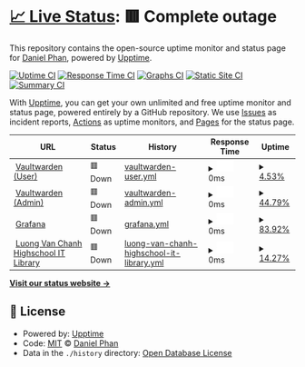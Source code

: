 # [📈 Live Status](https://danielphan2003.github.io/unlasting): <!--live status--> **🟥 Complete outage**

This repository contains the open-source uptime monitor and status page for [Daniel Phan](danphan.netlify.com), powered by [Upptime](https://github.com/upptime/upptime).

[![Uptime CI](https://github.com/danielphan2003/unlasting/workflows/Uptime%20CI/badge.svg)](https://github.com/danielphan2003/unlasting/actions?query=workflow%3A%22Uptime+CI%22)
[![Response Time CI](https://github.com/danielphan2003/unlasting/workflows/Response%20Time%20CI/badge.svg)](https://github.com/danielphan2003/unlasting/actions?query=workflow%3A%22Response+Time+CI%22)
[![Graphs CI](https://github.com/danielphan2003/unlasting/workflows/Graphs%20CI/badge.svg)](https://github.com/danielphan2003/unlasting/actions?query=workflow%3A%22Graphs+CI%22)
[![Static Site CI](https://github.com/danielphan2003/unlasting/workflows/Static%20Site%20CI/badge.svg)](https://github.com/danielphan2003/unlasting/actions?query=workflow%3A%22Static+Site+CI%22)
[![Summary CI](https://github.com/danielphan2003/unlasting/workflows/Summary%20CI/badge.svg)](https://github.com/danielphan2003/unlasting/actions?query=workflow%3A%22Summary+CI%22)

With [Upptime](https://upptime.js.org), you can get your own unlimited and free uptime monitor and status page, powered entirely by a GitHub repository. We use [Issues](https://github.com/danielphan2003/unlasting/issues) as incident reports, [Actions](https://github.com/danielphan2003/unlasting/actions) as uptime monitors, and [Pages](https://danielphan2003.github.io/unlasting) for the status page.

<!--start: status pages-->
<!-- This summary is generated by Upptime (https://github.com/upptime/upptime) -->
<!-- Do not edit this manually, your changes will be overwritten -->
<!-- prettier-ignore -->
| URL | Status | History | Response Time | Uptime |
| --- | ------ | ------- | ------------- | ------ |
| <img alt="" src="https://favicons.githubusercontent.com/vault.pik2.duckdns.org" height="13"> [Vaultwarden (User)](https://vault.pik2.duckdns.org) | 🟥 Down | [vaultwarden-user.yml](https://github.com/danielphan2003/unlasting/commits/HEAD/history/vaultwarden-user.yml) | <details><summary><img alt="Response time graph" src="./graphs/vaultwarden-user/response-time-week.png" height="20"> 0ms</summary><br><a href="https://danielphan2003.github.io/unlasting/history/vaultwarden-user"><img alt="Response time 0" src="https://img.shields.io/endpoint?url=https%3A%2F%2Fraw.githubusercontent.com%2Fdanielphan2003%2Funlasting%2FHEAD%2Fapi%2Fvaultwarden-user%2Fresponse-time.json"></a><br><a href="https://danielphan2003.github.io/unlasting/history/vaultwarden-user"><img alt="24-hour response time 0" src="https://img.shields.io/endpoint?url=https%3A%2F%2Fraw.githubusercontent.com%2Fdanielphan2003%2Funlasting%2FHEAD%2Fapi%2Fvaultwarden-user%2Fresponse-time-day.json"></a><br><a href="https://danielphan2003.github.io/unlasting/history/vaultwarden-user"><img alt="7-day response time 0" src="https://img.shields.io/endpoint?url=https%3A%2F%2Fraw.githubusercontent.com%2Fdanielphan2003%2Funlasting%2FHEAD%2Fapi%2Fvaultwarden-user%2Fresponse-time-week.json"></a><br><a href="https://danielphan2003.github.io/unlasting/history/vaultwarden-user"><img alt="30-day response time 0" src="https://img.shields.io/endpoint?url=https%3A%2F%2Fraw.githubusercontent.com%2Fdanielphan2003%2Funlasting%2FHEAD%2Fapi%2Fvaultwarden-user%2Fresponse-time-month.json"></a><br><a href="https://danielphan2003.github.io/unlasting/history/vaultwarden-user"><img alt="1-year response time 0" src="https://img.shields.io/endpoint?url=https%3A%2F%2Fraw.githubusercontent.com%2Fdanielphan2003%2Funlasting%2FHEAD%2Fapi%2Fvaultwarden-user%2Fresponse-time-year.json"></a></details> | <details><summary><a href="https://danielphan2003.github.io/unlasting/history/vaultwarden-user">4.53%</a></summary><a href="https://danielphan2003.github.io/unlasting/history/vaultwarden-user"><img alt="All-time uptime 4.53%" src="https://img.shields.io/endpoint?url=https%3A%2F%2Fraw.githubusercontent.com%2Fdanielphan2003%2Funlasting%2FHEAD%2Fapi%2Fvaultwarden-user%2Fuptime.json"></a><br><a href="https://danielphan2003.github.io/unlasting/history/vaultwarden-user"><img alt="24-hour uptime 4.53%" src="https://img.shields.io/endpoint?url=https%3A%2F%2Fraw.githubusercontent.com%2Fdanielphan2003%2Funlasting%2FHEAD%2Fapi%2Fvaultwarden-user%2Fuptime-day.json"></a><br><a href="https://danielphan2003.github.io/unlasting/history/vaultwarden-user"><img alt="7-day uptime 4.53%" src="https://img.shields.io/endpoint?url=https%3A%2F%2Fraw.githubusercontent.com%2Fdanielphan2003%2Funlasting%2FHEAD%2Fapi%2Fvaultwarden-user%2Fuptime-week.json"></a><br><a href="https://danielphan2003.github.io/unlasting/history/vaultwarden-user"><img alt="30-day uptime 4.53%" src="https://img.shields.io/endpoint?url=https%3A%2F%2Fraw.githubusercontent.com%2Fdanielphan2003%2Funlasting%2FHEAD%2Fapi%2Fvaultwarden-user%2Fuptime-month.json"></a><br><a href="https://danielphan2003.github.io/unlasting/history/vaultwarden-user"><img alt="1-year uptime 4.53%" src="https://img.shields.io/endpoint?url=https%3A%2F%2Fraw.githubusercontent.com%2Fdanielphan2003%2Funlasting%2FHEAD%2Fapi%2Fvaultwarden-user%2Fuptime-year.json"></a></details>
| <img alt="" src="https://favicons.githubusercontent.com/pik2.penguin-major.ts.net" height="13"> [Vaultwarden (Admin)](https://pik2.penguin-major.ts.net/vault/admin) | 🟥 Down | [vaultwarden-admin.yml](https://github.com/danielphan2003/unlasting/commits/HEAD/history/vaultwarden-admin.yml) | <details><summary><img alt="Response time graph" src="./graphs/vaultwarden-admin/response-time-week.png" height="20"> 0ms</summary><br><a href="https://danielphan2003.github.io/unlasting/history/vaultwarden-admin"><img alt="Response time 0" src="https://img.shields.io/endpoint?url=https%3A%2F%2Fraw.githubusercontent.com%2Fdanielphan2003%2Funlasting%2FHEAD%2Fapi%2Fvaultwarden-admin%2Fresponse-time.json"></a><br><a href="https://danielphan2003.github.io/unlasting/history/vaultwarden-admin"><img alt="24-hour response time 0" src="https://img.shields.io/endpoint?url=https%3A%2F%2Fraw.githubusercontent.com%2Fdanielphan2003%2Funlasting%2FHEAD%2Fapi%2Fvaultwarden-admin%2Fresponse-time-day.json"></a><br><a href="https://danielphan2003.github.io/unlasting/history/vaultwarden-admin"><img alt="7-day response time 0" src="https://img.shields.io/endpoint?url=https%3A%2F%2Fraw.githubusercontent.com%2Fdanielphan2003%2Funlasting%2FHEAD%2Fapi%2Fvaultwarden-admin%2Fresponse-time-week.json"></a><br><a href="https://danielphan2003.github.io/unlasting/history/vaultwarden-admin"><img alt="30-day response time 0" src="https://img.shields.io/endpoint?url=https%3A%2F%2Fraw.githubusercontent.com%2Fdanielphan2003%2Funlasting%2FHEAD%2Fapi%2Fvaultwarden-admin%2Fresponse-time-month.json"></a><br><a href="https://danielphan2003.github.io/unlasting/history/vaultwarden-admin"><img alt="1-year response time 0" src="https://img.shields.io/endpoint?url=https%3A%2F%2Fraw.githubusercontent.com%2Fdanielphan2003%2Funlasting%2FHEAD%2Fapi%2Fvaultwarden-admin%2Fresponse-time-year.json"></a></details> | <details><summary><a href="https://danielphan2003.github.io/unlasting/history/vaultwarden-admin">44.79%</a></summary><a href="https://danielphan2003.github.io/unlasting/history/vaultwarden-admin"><img alt="All-time uptime 44.79%" src="https://img.shields.io/endpoint?url=https%3A%2F%2Fraw.githubusercontent.com%2Fdanielphan2003%2Funlasting%2FHEAD%2Fapi%2Fvaultwarden-admin%2Fuptime.json"></a><br><a href="https://danielphan2003.github.io/unlasting/history/vaultwarden-admin"><img alt="24-hour uptime 44.79%" src="https://img.shields.io/endpoint?url=https%3A%2F%2Fraw.githubusercontent.com%2Fdanielphan2003%2Funlasting%2FHEAD%2Fapi%2Fvaultwarden-admin%2Fuptime-day.json"></a><br><a href="https://danielphan2003.github.io/unlasting/history/vaultwarden-admin"><img alt="7-day uptime 44.79%" src="https://img.shields.io/endpoint?url=https%3A%2F%2Fraw.githubusercontent.com%2Fdanielphan2003%2Funlasting%2FHEAD%2Fapi%2Fvaultwarden-admin%2Fuptime-week.json"></a><br><a href="https://danielphan2003.github.io/unlasting/history/vaultwarden-admin"><img alt="30-day uptime 44.79%" src="https://img.shields.io/endpoint?url=https%3A%2F%2Fraw.githubusercontent.com%2Fdanielphan2003%2Funlasting%2FHEAD%2Fapi%2Fvaultwarden-admin%2Fuptime-month.json"></a><br><a href="https://danielphan2003.github.io/unlasting/history/vaultwarden-admin"><img alt="1-year uptime 44.79%" src="https://img.shields.io/endpoint?url=https%3A%2F%2Fraw.githubusercontent.com%2Fdanielphan2003%2Funlasting%2FHEAD%2Fapi%2Fvaultwarden-admin%2Fuptime-year.json"></a></details>
| <img alt="" src="https://favicons.githubusercontent.com/pik2.penguin-major.ts.net" height="13"> [Grafana](https://pik2.penguin-major.ts.net/grafana) | 🟥 Down | [grafana.yml](https://github.com/danielphan2003/unlasting/commits/HEAD/history/grafana.yml) | <details><summary><img alt="Response time graph" src="./graphs/grafana/response-time-week.png" height="20"> 0ms</summary><br><a href="https://danielphan2003.github.io/unlasting/history/grafana"><img alt="Response time 0" src="https://img.shields.io/endpoint?url=https%3A%2F%2Fraw.githubusercontent.com%2Fdanielphan2003%2Funlasting%2FHEAD%2Fapi%2Fgrafana%2Fresponse-time.json"></a><br><a href="https://danielphan2003.github.io/unlasting/history/grafana"><img alt="24-hour response time 0" src="https://img.shields.io/endpoint?url=https%3A%2F%2Fraw.githubusercontent.com%2Fdanielphan2003%2Funlasting%2FHEAD%2Fapi%2Fgrafana%2Fresponse-time-day.json"></a><br><a href="https://danielphan2003.github.io/unlasting/history/grafana"><img alt="7-day response time 0" src="https://img.shields.io/endpoint?url=https%3A%2F%2Fraw.githubusercontent.com%2Fdanielphan2003%2Funlasting%2FHEAD%2Fapi%2Fgrafana%2Fresponse-time-week.json"></a><br><a href="https://danielphan2003.github.io/unlasting/history/grafana"><img alt="30-day response time 0" src="https://img.shields.io/endpoint?url=https%3A%2F%2Fraw.githubusercontent.com%2Fdanielphan2003%2Funlasting%2FHEAD%2Fapi%2Fgrafana%2Fresponse-time-month.json"></a><br><a href="https://danielphan2003.github.io/unlasting/history/grafana"><img alt="1-year response time 0" src="https://img.shields.io/endpoint?url=https%3A%2F%2Fraw.githubusercontent.com%2Fdanielphan2003%2Funlasting%2FHEAD%2Fapi%2Fgrafana%2Fresponse-time-year.json"></a></details> | <details><summary><a href="https://danielphan2003.github.io/unlasting/history/grafana">83.92%</a></summary><a href="https://danielphan2003.github.io/unlasting/history/grafana"><img alt="All-time uptime 83.92%" src="https://img.shields.io/endpoint?url=https%3A%2F%2Fraw.githubusercontent.com%2Fdanielphan2003%2Funlasting%2FHEAD%2Fapi%2Fgrafana%2Fuptime.json"></a><br><a href="https://danielphan2003.github.io/unlasting/history/grafana"><img alt="24-hour uptime 83.92%" src="https://img.shields.io/endpoint?url=https%3A%2F%2Fraw.githubusercontent.com%2Fdanielphan2003%2Funlasting%2FHEAD%2Fapi%2Fgrafana%2Fuptime-day.json"></a><br><a href="https://danielphan2003.github.io/unlasting/history/grafana"><img alt="7-day uptime 83.92%" src="https://img.shields.io/endpoint?url=https%3A%2F%2Fraw.githubusercontent.com%2Fdanielphan2003%2Funlasting%2FHEAD%2Fapi%2Fgrafana%2Fuptime-week.json"></a><br><a href="https://danielphan2003.github.io/unlasting/history/grafana"><img alt="30-day uptime 83.92%" src="https://img.shields.io/endpoint?url=https%3A%2F%2Fraw.githubusercontent.com%2Fdanielphan2003%2Funlasting%2FHEAD%2Fapi%2Fgrafana%2Fuptime-month.json"></a><br><a href="https://danielphan2003.github.io/unlasting/history/grafana"><img alt="1-year uptime 83.92%" src="https://img.shields.io/endpoint?url=https%3A%2F%2Fraw.githubusercontent.com%2Fdanielphan2003%2Funlasting%2FHEAD%2Fapi%2Fgrafana%2Fuptime-year.json"></a></details>
| <img alt="" src="https://favicons.githubusercontent.com/lvc-it-lib.pik2.duckdns.org" height="13"> [Luong Van Chanh Highschool IT Library](https://lvc-it-lib.pik2.duckdns.org) | 🟥 Down | [luong-van-chanh-highschool-it-library.yml](https://github.com/danielphan2003/unlasting/commits/HEAD/history/luong-van-chanh-highschool-it-library.yml) | <details><summary><img alt="Response time graph" src="./graphs/luong-van-chanh-highschool-it-library/response-time-week.png" height="20"> 0ms</summary><br><a href="https://danielphan2003.github.io/unlasting/history/luong-van-chanh-highschool-it-library"><img alt="Response time 0" src="https://img.shields.io/endpoint?url=https%3A%2F%2Fraw.githubusercontent.com%2Fdanielphan2003%2Funlasting%2FHEAD%2Fapi%2Fluong-van-chanh-highschool-it-library%2Fresponse-time.json"></a><br><a href="https://danielphan2003.github.io/unlasting/history/luong-van-chanh-highschool-it-library"><img alt="24-hour response time 0" src="https://img.shields.io/endpoint?url=https%3A%2F%2Fraw.githubusercontent.com%2Fdanielphan2003%2Funlasting%2FHEAD%2Fapi%2Fluong-van-chanh-highschool-it-library%2Fresponse-time-day.json"></a><br><a href="https://danielphan2003.github.io/unlasting/history/luong-van-chanh-highschool-it-library"><img alt="7-day response time 0" src="https://img.shields.io/endpoint?url=https%3A%2F%2Fraw.githubusercontent.com%2Fdanielphan2003%2Funlasting%2FHEAD%2Fapi%2Fluong-van-chanh-highschool-it-library%2Fresponse-time-week.json"></a><br><a href="https://danielphan2003.github.io/unlasting/history/luong-van-chanh-highschool-it-library"><img alt="30-day response time 0" src="https://img.shields.io/endpoint?url=https%3A%2F%2Fraw.githubusercontent.com%2Fdanielphan2003%2Funlasting%2FHEAD%2Fapi%2Fluong-van-chanh-highschool-it-library%2Fresponse-time-month.json"></a><br><a href="https://danielphan2003.github.io/unlasting/history/luong-van-chanh-highschool-it-library"><img alt="1-year response time 0" src="https://img.shields.io/endpoint?url=https%3A%2F%2Fraw.githubusercontent.com%2Fdanielphan2003%2Funlasting%2FHEAD%2Fapi%2Fluong-van-chanh-highschool-it-library%2Fresponse-time-year.json"></a></details> | <details><summary><a href="https://danielphan2003.github.io/unlasting/history/luong-van-chanh-highschool-it-library">14.27%</a></summary><a href="https://danielphan2003.github.io/unlasting/history/luong-van-chanh-highschool-it-library"><img alt="All-time uptime 14.27%" src="https://img.shields.io/endpoint?url=https%3A%2F%2Fraw.githubusercontent.com%2Fdanielphan2003%2Funlasting%2FHEAD%2Fapi%2Fluong-van-chanh-highschool-it-library%2Fuptime.json"></a><br><a href="https://danielphan2003.github.io/unlasting/history/luong-van-chanh-highschool-it-library"><img alt="24-hour uptime 14.27%" src="https://img.shields.io/endpoint?url=https%3A%2F%2Fraw.githubusercontent.com%2Fdanielphan2003%2Funlasting%2FHEAD%2Fapi%2Fluong-van-chanh-highschool-it-library%2Fuptime-day.json"></a><br><a href="https://danielphan2003.github.io/unlasting/history/luong-van-chanh-highschool-it-library"><img alt="7-day uptime 14.27%" src="https://img.shields.io/endpoint?url=https%3A%2F%2Fraw.githubusercontent.com%2Fdanielphan2003%2Funlasting%2FHEAD%2Fapi%2Fluong-van-chanh-highschool-it-library%2Fuptime-week.json"></a><br><a href="https://danielphan2003.github.io/unlasting/history/luong-van-chanh-highschool-it-library"><img alt="30-day uptime 14.27%" src="https://img.shields.io/endpoint?url=https%3A%2F%2Fraw.githubusercontent.com%2Fdanielphan2003%2Funlasting%2FHEAD%2Fapi%2Fluong-van-chanh-highschool-it-library%2Fuptime-month.json"></a><br><a href="https://danielphan2003.github.io/unlasting/history/luong-van-chanh-highschool-it-library"><img alt="1-year uptime 14.27%" src="https://img.shields.io/endpoint?url=https%3A%2F%2Fraw.githubusercontent.com%2Fdanielphan2003%2Funlasting%2FHEAD%2Fapi%2Fluong-van-chanh-highschool-it-library%2Fuptime-year.json"></a></details>

<!--end: status pages-->

[**Visit our status website →**](https://danielphan2003.github.io/unlasting)

## 📄 License

- Powered by: [Upptime](https://github.com/upptime/upptime)
- Code: [MIT](./LICENSE) © [Daniel Phan](danphan.netlify.com)
- Data in the `./history` directory: [Open Database License](https://opendatacommons.org/licenses/odbl/1-0/)
